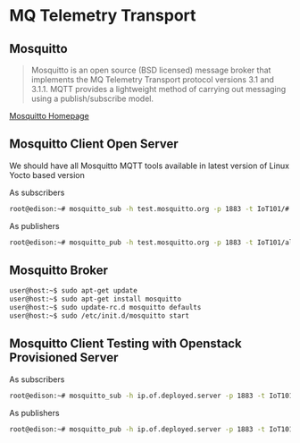 # MQ Telemetry Transport

## Mosquitto

> Mosquitto is an open source (BSD licensed) message broker that implements the MQ Telemetry Transport protocol versions 3.1 and 3.1.1. MQTT provides a lightweight method of carrying out messaging using a publish/subscribe model.

[Mosquitto Homepage](http://mosquitto.org/)

## Mosquitto Client Open Server

We should have all Mosquitto MQTT tools available in latest version of Linux Yocto based version

As subscribers

```sh
root@edison:~# mosquitto_sub -h test.mosquitto.org -p 1883 -t IoT101/#
```

As publishers

```sh
root@edison:~# mosquitto_pub -h test.mosquitto.org -p 1883 -t IoT101/all -m "Hello All!"
```

## Mosquitto Broker

```sh
user@host:~$ sudo apt-get update
user@host:~$ sudo apt-get install mosquitto
user@host:~$ sudo update-rc.d mosquitto defaults
user@host:~$ sudo /etc/init.d/mosquitto start
```

## Mosquitto Client Testing with Openstack Provisioned Server

As subscribers

```sh
root@edison:~# mosquitto_sub -h ip.of.deployed.server -p 1883 -t IoT101/#
```

As publishers

```sh
root@edison:~# mosquitto_pub -h ip.of.deployed.server -p 1883 -t IoT101/all -m "Hello All!"
```
